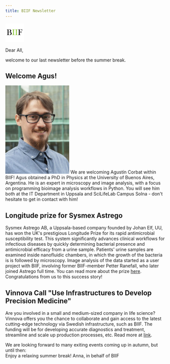 ```yaml
---
title: BIIF Newsletter
---
```

![BIIF logo](/images/biif_logo_white.png )

Dear All,

welcome to our last newsletter before the summer break. 

## Welcome Agus!
<img src="/images/AgustinCorbat_small.jpg" alt="Agustín Corbat" width="200"/>
We are welcoming Agustín Corbat within BIIF!  
Agus obtained a PhD in Physics at the University of Buenos Aires, Argentina. He is an expert in microscopy and image analysis, with a focus on programming bioimage analysis workflows in Python. You will see him both at the IT Department in Uppsala and SciLifeLab Campus Solna -  don't hesitate to get in contact with him!

## Longitude prize for Sysmex Astrego
Sysmex Astrego AB, a Uppsala-based company founded by Johan Elf, UU, has won the UK's prestigious Longitude Prize for its rapid antimicrobial susceptibility test. This system significantly advances clinical workflows for infectious diseases by quickly determining bacterial presence and antimicrobial efficacy from a urine sample. Patients' urine samples are examined inside nanofluidic chambers, in which the growth of the bacteria is is followed by microscopy. Image analysis of the data started as a user project with BIIF, involving former BIIF-member Petter Ranefall, who later joined Astrego full time. You can read more about the prize [here](https://www.bbc.com/news/articles/crggj9led0no).  
Congratulations from us to this success story!

## Vinnova Call "Use Infrastructures to Develop Precision Medicine"
Are you involved in a small and medium-sized company in life science? Vinnova offers you the chance to collaborate and gain access to the latest cutting-edge technology via Swedish infrastructure, such as BIIF. The funding will be for developing accurate diagnostics and treatment, streamline and scale up production processes, etc. Read more at [link](https://www.vinnova.se/en/calls-for-proposals/utlysning-infrastruktur-for-the-2024-01385/use-infrastructures-to-develop-precision-medicine/).

We are looking forward to many exiting events coming up in autumn, but until then:  
Enjoy a relaxing summer break!
Anna, in behalf of BIIF
